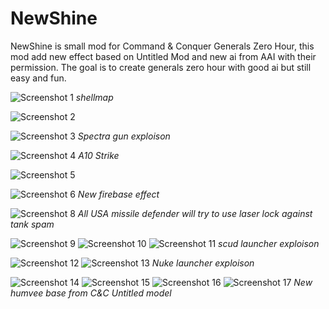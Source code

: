 # NewShine
NewShine is small mod for Command &amp; Conquer Generals Zero Hour, this mod add new effect based on Untitled Mod and new ai from AAI with their permission. The goal is to create generals zero hour with good ai but still easy and fun.

![Screenshot 1](screenshot/ss001.jpg)
*shellmap*

![Screenshot 2](screenshot/ss002.jpg)

![Screenshot 3](screenshot/ss003.jpg)
*Spectra gun exploison*

![Screenshot 4](screenshot/ss004.jpg)
*A10 Strike*

![Screenshot 5](screenshot/ss005.jpg)

![Screenshot 6](screenshot/ss006.jpg)
*New firebase effect*

![Screenshot 8](screenshot/ss008.jpg)
*All USA missile defender will try to use laser lock against tank spam*

![Screenshot 9](screenshot/ss009.jpg)
![Screenshot 10](screenshot/ss010.jpg)
![Screenshot 11](screenshot/ss011.jpg)
*scud launcher exploison*

![Screenshot 12](screenshot/ss012.jpg)
![Screenshot 13](screenshot/ss013.jpg)
*Nuke launcher exploison*

![Screenshot 14](screenshot/ss014.png)
![Screenshot 15](screenshot/ss015.jpg)
![Screenshot 16](screenshot/ss016.jpg)
![Screenshot 17](screenshot/ss017.jpg)
*New humvee base from C&C Untitled model*